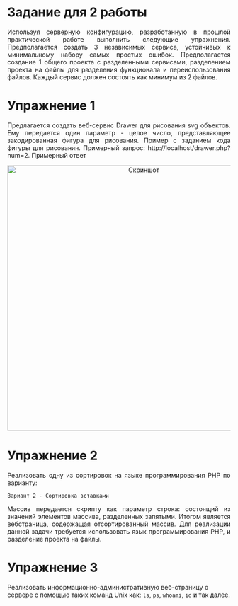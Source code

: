 # Задание для 2 работы

<p style="text-align: justify">
    Используя серверную конфигурацию, разработанную в прошлой
    практической работе выполнить следующие упражнения. Предполагается
    создать 3 независимых сервиса, устойчивых к минимальному набору
    самых простых ошибок. Предполагается создание 1 общего проекта с
    разделенными сервисами, разделением проекта на файлы для разделения
    функционала и переиспользования файлов. Каждый сервис должен
    состоять как минимум из 2 файлов.
</p>

# Упражнение 1

<p style="text-align: justify">
    Предлагается создать веб-сервис Drawer для рисования svg
    объектов. Ему передается один параметр - целое число, представляющее
    закодированная фигура для рисования. Пример с заданием кода фигуры
    для рисования. Примерный запрос: http://localhost/drawer.php?num=2.
    Примерный ответ
</p>
<p align="center">
    <img src="https://sun9-46.userapi.com/impg/1ByYojiqlqxGrP5qBcjCV1ho8zrewv2OBxVmMg/vbuboccBQuU.jpg?size=609x371&quality=96&sign=d0a5530b46e745f2a2ead0d47df0ef96&type=album" alt="Скриншот" width="600"/>
</p>

# Упражнение 2

<p style="text-align: justify">
    Реализовать одну из сортировок на языке программирования PHP по
    варианту:
</p>

`Вариант 2 - Сортировка вставками`

<p style="text-align: justify">
    Массив передается скрипту как параметр строка: состоящий из
    значений элементов массива, разделенных запятыми. Итогом является вебстраница, содержащая отсортированный массив.
    Для реализации данной задачи требуется использовать язык
    программирования PHP, и разделение проекта на файлы.
</p>

# Упражнение 3

Реализовать информационно-административную веб-страницу о
сервере с помощью таких команд Unix как: `ls`, `ps`, `whoami`, `id` и так далее. 